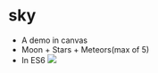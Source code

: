 # sky
- A demo in canvas
- Moon + Stars + Meteors(max of 5)
- In ES6
![](https://github.com/eWangsf/za/tree/master/css3/all_demos.png)